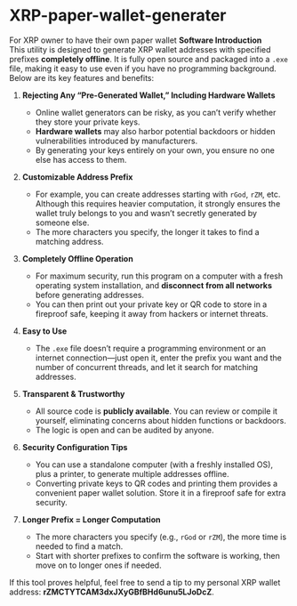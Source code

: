 # XRP-paper-wallet-generater
For XRP owner to have their own paper wallet
**Software Introduction**  
This utility is designed to generate XRP wallet addresses with specified prefixes **completely offline**. It is fully open source and packaged into a `.exe` file, making it easy to use even if you have no programming background. Below are its key features and benefits:

1. **Rejecting Any “Pre-Generated Wallet,” Including Hardware Wallets**  
   - Online wallet generators can be risky, as you can’t verify whether they store your private keys.  
   - **Hardware wallets** may also harbor potential backdoors or hidden vulnerabilities introduced by manufacturers.  
   - By generating your keys entirely on your own, you ensure no one else has access to them.

2. **Customizable Address Prefix**  
   - For example, you can create addresses starting with `rGod`, `rZM`, etc. Although this requires heavier computation, it strongly ensures the wallet truly belongs to you and wasn’t secretly generated by someone else.  
   - The more characters you specify, the longer it takes to find a matching address.

3. **Completely Offline Operation**  
   - For maximum security, run this program on a computer with a fresh operating system installation, and **disconnect from all networks** before generating addresses.  
   - You can then print out your private key or QR code to store in a fireproof safe, keeping it away from hackers or internet threats.

4. **Easy to Use**  
   - The `.exe` file doesn’t require a programming environment or an internet connection—just open it, enter the prefix you want and the number of concurrent threads, and let it search for matching addresses.

5. **Transparent & Trustworthy**  
   - All source code is **publicly available**. You can review or compile it yourself, eliminating concerns about hidden functions or backdoors.  
   - The logic is open and can be audited by anyone.

6. **Security Configuration Tips**  
   - You can use a standalone computer (with a freshly installed OS), plus a printer, to generate multiple addresses offline.  
   - Converting private keys to QR codes and printing them provides a convenient paper wallet solution. Store it in a fireproof safe for extra security.

7. **Longer Prefix = Longer Computation**  
   - The more characters you specify (e.g., `rGod` or `rZM`), the more time is needed to find a match.  
   - Start with shorter prefixes to confirm the software is working, then move on to longer ones if needed.

If this tool proves helpful, feel free to send a tip to my personal XRP wallet address: **rZMCTYTCAM3dxJXyGBfBHd6unu5LJoDcZ**.  
